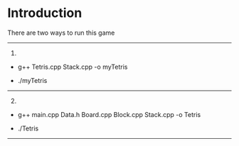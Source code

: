 # Introduction

 There are two ways to run this game 
 
--- 
1.
- g++ Tetris.cpp Stack.cpp -o myTetris

- ./myTetris
---
2.
- g++ main.cpp Data.h Board.cpp Block.cpp Stack.cpp -o Tetris

- ./Tetris
---
